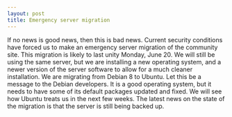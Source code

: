```yaml
---
layout: post
title: Emergency server migration
---
```


If no news is good news, then this is bad news.  Current security conditions have forced us to make an emergency server migration of the community site.  This migration is likely to last unity Monday, June 20.  We will still be using the same server, but we are installing a new operating system, and a newer version of the server software to allow for a much cleaner installation.  We are migrating from Debian 8 to Ubuntu.  Let this be a message to the Debian developers.  It is a good operating system, but it needs to have some of its default packages updated and fixed.  We will see how Ubuntu treats us in the next few weeks.  The latest news on the state of the migration is that the server is still being backed up.
